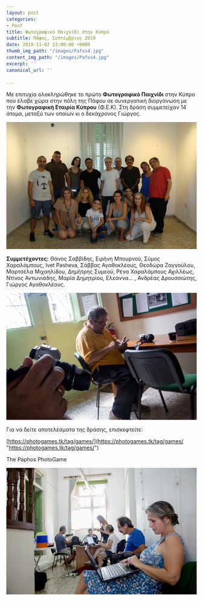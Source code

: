 ```yaml
---
layout: post
categories:
- Post
title: Φωτογραφικό Παιχνίδι στην Κύπρο
subtitle: Πάφος, Σεπτέμβριος 2019
date: 2019-11-02 23:00:00 +0000
thumb_img_path: "/images/Pafos4.jpg"
content_img_path: "/images/Pafos4.jpg"
excerpt: ''
canonical_url: ''

---
```

Με επιτυχία ολοκληρώθηκε το πρώτο **Φωτογραφικό Παιχνίδι** στην Κύπρο που έλαβε χώρα στην πόλη της Πάφου σε συνεργατική διοργάνωση με την **Φωτογραφική Εταιρία Κύπρου** (Φ.Ε.Κ). Στη δράση συμμετείχαν 14 άτομα, μεταξύ των οποίων κι ο δεκάχρονος Γιώργος.

![](/images/70353193_10219745949501593_4137754192838131712_o.jpg)

**Συμμετέχοντες:** Θάνος Σαββίδης, Ειρήνη Μπουρνού, Σύμος Χαραλάμπους, Ivet Pasheva, Σάββας Αγαθοκλέους, Θεοδώρα Ζαγγούλου, Μαρτσέλα Μιχαηλίδου, Δημήτρης Συμεού, Ρένα Χαραλάμπους Αχιλλέως, Ντίνος Αντωνιάδης, Μαρία Δημητρίου, Ελεάννα... , Ανδρέας Δρουσσιώτης, Γιώργος Αγαθοκλέους.

![](/images/Pafos3.jpg)

Για να δείτε αποτελέσματα της δράσης, επισκεφτείτε:

[https://photogames.tk/tag/games/](https://photogames.tk/tag/games/ "https://photogames.tk/tag/games/")

The Paphos PhotoGame

![](/images/Pafos2.jpg)